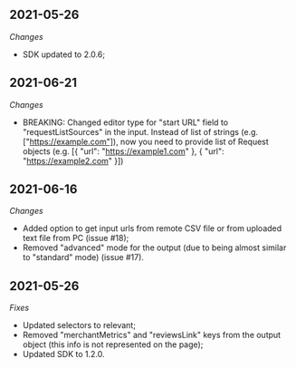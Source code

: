 ## 2021-05-26
*Changes*
- SDK updated to 2.0.6;

## 2021-06-21
*Changes*
- BREAKING: Changed  editor type for "start URL" field to "requestListSources" in the input.
 Instead of list of strings (e.g. ["https://example.com"]),  now you  need to provide list of Request objects (e.g. [{ "url": "https://example1.com" }, { "url": "https://example2.com" }]) 

## 2021-06-16
*Changes*
- Added option to get input urls from remote CSV file or from uploaded text file from PC (issue #18);
- Removed "advanced" mode for the output (due to being almost similar to "standard" mode) (issue #17).



## 2021-05-26
*Fixes*
- Updated selectors to relevant;
- Removed "merchantMetrics" and "reviewsLink" keys from the output object (this info is not represented on the page);
- Updated SDK to 1.2.0.
